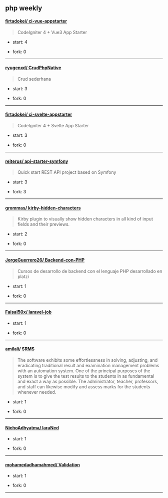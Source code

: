 ## php weekly

#### [firtadokei/ ci-vue-appstarter](https://github.com/firtadokei/ci-vue-appstarter)
>  CodeIgniter 4 + Vue3 App Starter
+ start: 4
+ fork: 0
---
#### [ryugenxd/ CrudPhpNative](https://github.com/ryugenxd/CrudPhpNative)
>  Crud sederhana 
+ start: 3
+ fork: 0
---
#### [firtadokei/ ci-svelte-appstarter](https://github.com/firtadokei/ci-svelte-appstarter)
>  CodeIgniter 4 + Svelte App Starter
+ start: 3
+ fork: 0
---
#### [reiterus/ api-starter-symfony](https://github.com/reiterus/api-starter-symfony)
>  Quick start REST API project based on Symfony
+ start: 3
+ fork: 3
---
#### [grommas/ kirby-hidden-characters](https://github.com/grommas/kirby-hidden-characters)
>  Kirby plugin to visually show hidden characters in all kind of input fields and their previews.
+ start: 2
+ fork: 0
---
#### [JorgeGuerrero26/ Backend-con-PHP](https://github.com/JorgeGuerrero26/Backend-con-PHP)
>  Cursos de desarrollo de backend con el lenguaje PHP desarrollado en platzi
+ start: 1
+ fork: 0
---
#### [Faisal50x/ laravel-job](https://github.com/Faisal50x/laravel-job)
>  
+ start: 1
+ fork: 0
---
#### [amilali/ SRMS](https://github.com/amilali/SRMS)
>  The software exhibits some effortlessness in solving, adjusting, and eradicating traditional result and examination management problems with an automation system. One of the principal purposes of the system is to give the test results to the students in as fundamental and exact a way as possible. The administrator, teacher, professors, and staff can likewise modify and assess marks for the students whenever needed.
+ start: 1
+ fork: 0
---
#### [NichoAdhyatma/ laraNcd](https://github.com/NichoAdhyatma/laraNcd)
>  
+ start: 1
+ fork: 0
---
#### [mohamedadhamahmed/ Validation](https://github.com/mohamedadhamahmed/Validation)
>  
+ start: 1
+ fork: 0
---